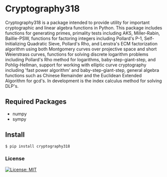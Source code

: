 # Cryptography318
Cryptography318 is a package intended to provide utility for important cryptographic and
linear algebra functions in Python. This package includes functions for generating primes, 
primality tests including AKS, Miller-Rabin, Baillie-PSW, functions for factoring integers including
Pollard's P-1, Self-Initializing Quadratic Sieve, Pollard's Rho, and Lenstra's ECM factorization algorithm 
using both Montgomery curves over projective space and short Weierstrass curves, functions for solving 
discrete logarithm problems including Pollard's Rho method for logarithms, 
baby-step-giant-step, and Pohlig-Hellman, support for working with elliptic curve cryptography including 
'fast power algorithm' and baby-step-giant-step, general algebra functions such as Chinese Remainder and the 
Euclidean Extended Algorithm for gcd's. In development is the index calculus method
for solving DLP's.

## Required Packages
* numpy
* sympy

## Install
```angular2html
$ pip install cryptography318
```

### License
[![License: MIT](https://img.shields.io/badge/License-MIT-yellow.svg)](https://opensource.org/licenses/MIT)
